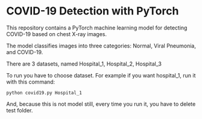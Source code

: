 # COVID-19 Detection with PyTorch

This repository contains a PyTorch machine learning model for detecting COVID-19 based on chest X-ray images. 

The model classifies images into three categories: Normal, Viral Pneumonia, and COVID-19.

There are 3 datasets, named Hospital_1, Hospital_2, Hospital_3

To run you have to choose dataset. For example if you want hospital_1, run it with this command:

`python covid19.py Hospital_1`

And, because this is not model still, every time you run it, you have to delete test folder.

